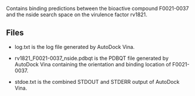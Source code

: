 Contains binding predictions between the bioactive compound F0021-0037 and the nside search space on the virulence factor rv1821.

## Files

- log.txt is the log file generated by AutoDock Vina.

- rv1821_F0021-0037_nside.pdbqt is the PDBQT file generated by AutoDock Vina containing the orientation and binding location of F0021-0037.

- stdoe.txt is the combined STDOUT and STDERR output of AutoDock Vina.

